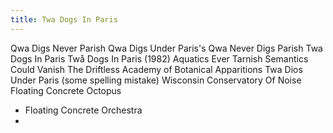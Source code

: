 ```yaml
---
title: Twa Dogs In Paris
---
```


Qwa Digs Never Parish
Qwa Digs Under Paris's
Qwa Never Digs Parish
Twa Dogs In Paris
Twå Dogs In Paris (1982)
Aquatics Ever Tarnish
Semantics Could Vanish
The Driftless Academy of Botanical Apparitions
Twa Dios Under Paris (some spelling mistake)
Wisconsin Conservatory Of Noise
Floating Concrete Octopus

- Floating Concrete Orchestra
-
